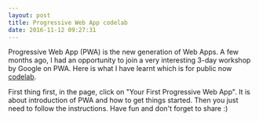 ```yaml
---
layout: post
title: Progressive Web App codelab
date: 2016-11-12 09:27:31
---
```


Progressive Web App (PWA) is the new generation of Web Apps. A few months ago, I had an opportunity to join a very interesting 3-day workshop by Google on PWA. Here is what I have learnt which is for public now [codelab][1].

First thing first, in the page, click on "Your First Progressive Web App". It is about introduction of PWA and how to get things started.
Then you just need to follow the instructions. Have fun and don't forget to share :)


[1]: https://codelabs.developers.google.com/ "Codelab"
